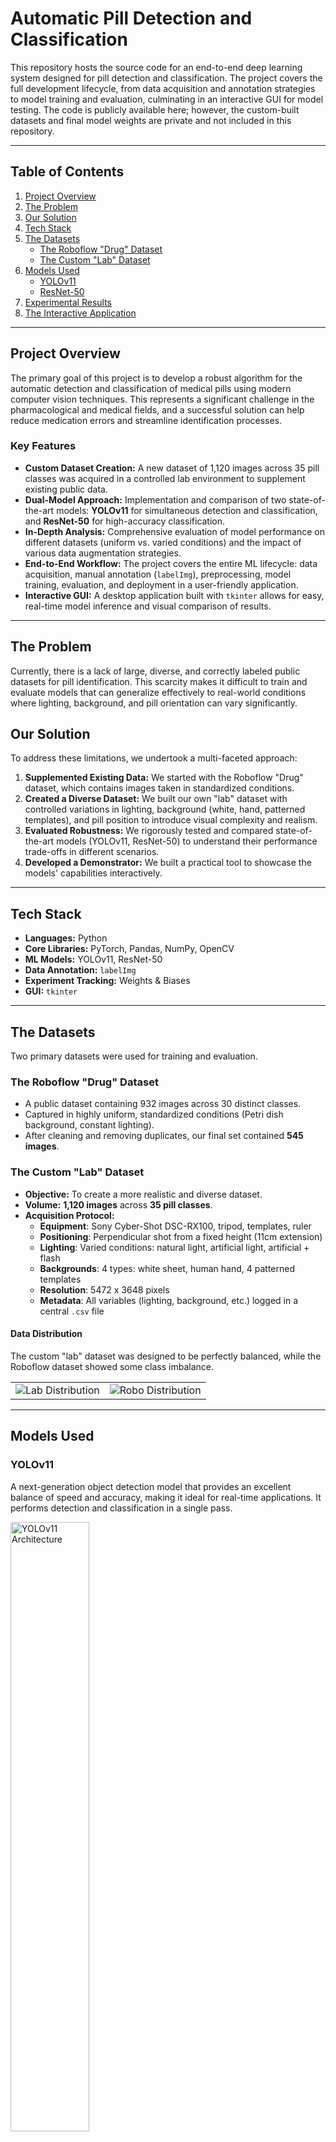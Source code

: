 # Automatic Pill Detection and Classification

This repository hosts the source code for an end-to-end deep learning system designed for pill detection and classification. The project covers the full development lifecycle, from data acquisition and annotation strategies to model training and evaluation, culminating in an interactive GUI for model testing. The code is publicly available here; however, the custom-built datasets and final model weights are private and not included in this repository.

---

## Table of Contents
1.  [Project Overview](#project-overview)
2.  [The Problem](#the-problem)
3.  [Our Solution](#our-solution)
4.  [Tech Stack](#tech-stack)
5.  [The Datasets](#the-datasets)
    - [The Roboflow "Drug" Dataset](#the-roboflow-drug-dataset)
    - [The Custom "Lab" Dataset](#the-custom-lab-dataset)
6.  [Models Used](#models-used)
    - [YOLOv11](#yolov11)
    - [ResNet-50](#resnet-50)
7.  [Experimental Results](#experimental-results)
8.  [The Interactive Application](#the-interactive-application)

---

## Project Overview

The primary goal of this project is to develop a robust algorithm for the automatic detection and classification of medical pills using modern computer vision techniques. This represents a significant challenge in the pharmacological and medical fields, and a successful solution can help reduce medication errors and streamline identification processes.

### Key Features
- **Custom Dataset Creation:** A new dataset of 1,120 images across 35 pill classes was acquired in a controlled lab environment to supplement existing public data.
- **Dual-Model Approach:** Implementation and comparison of two state-of-the-art models: **YOLOv11** for simultaneous detection and classification, and **ResNet-50** for high-accuracy classification.
- **In-Depth Analysis:** Comprehensive evaluation of model performance on different datasets (uniform vs. varied conditions) and the impact of various data augmentation strategies.
- **End-to-End Workflow:** The project covers the entire ML lifecycle: data acquisition, manual annotation (`labelImg`), preprocessing, model training, evaluation, and deployment in a user-friendly application.
- **Interactive GUI:** A desktop application built with `tkinter` allows for easy, real-time model inference and visual comparison of results.

---

## The Problem

Currently, there is a lack of large, diverse, and correctly labeled public datasets for pill identification. This scarcity makes it difficult to train and evaluate models that can generalize effectively to real-world conditions where lighting, background, and pill orientation can vary significantly.

## Our Solution

To address these limitations, we undertook a multi-faceted approach:
1.  **Supplemented Existing Data:** We started with the Roboflow "Drug" dataset, which contains images taken in standardized conditions.
2.  **Created a Diverse Dataset:** We built our own "lab" dataset with controlled variations in lighting, background (white, hand, patterned templates), and pill position to introduce visual complexity and realism.
3.  **Evaluated Robustness:** We rigorously tested and compared state-of-the-art models (YOLOv11, ResNet-50) to understand their performance trade-offs in different scenarios.
4.  **Developed a Demonstrator:** We built a practical tool to showcase the models' capabilities interactively.

---

## Tech Stack

- **Languages:** Python
- **Core Libraries:** PyTorch, Pandas, NumPy, OpenCV
- **ML Models:** YOLOv11, ResNet-50
- **Data Annotation:** `labelImg`
- **Experiment Tracking:** Weights & Biases
- **GUI:** `tkinter`

---

## The Datasets

Two primary datasets were used for training and evaluation.

### The Roboflow "Drug" Dataset
- A public dataset containing 932 images across 30 distinct classes.
- Captured in highly uniform, standardized conditions (Petri dish background, constant lighting).
- After cleaning and removing duplicates, our final set contained **545 images**.

### The Custom "Lab" Dataset
- **Objective:** To create a more realistic and diverse dataset.
- **Volume:** **1,120 images** across **35 pill classes**.
- **Acquisition Protocol:**
  - **Equipment**: Sony Cyber-Shot DSC-RX100, tripod, templates, ruler 
  - **Positioning**: Perpendicular shot from a fixed height (11cm extension) 
  - **Lighting**: Varied conditions: natural light, artificial light, artificial + flash 
  - **Backgrounds**: 4 types: white sheet, human hand, 4 patterned templates 
  - **Resolution**: 5472 x 3648 pixels 
  - **Metadata**: All variables (lighting, background, etc.) logged in a central `.csv` file 

#### Data Distribution
The custom "lab" dataset was designed to be perfectly balanced, while the Roboflow dataset showed some class imbalance.

<table>
  <tr>
    <td><img src="https://github.com/user-attachments/assets/862eee9a-09d4-46c5-8d41-e1341744503c" alt="Lab Distribution"></td>
    <td><img src="https://github.com/user-attachments/assets/6ace6899-51fc-4a3d-aaed-73fcf76f05d1" alt="Robo Distribution"></td>
  </tr>
</table>

---

## Models Used

### YOLOv11
A next-generation object detection model that provides an excellent balance of speed and accuracy, making it ideal for real-time applications. It performs detection and classification in a single pass.

<img src="https://github.com/user-attachments/assets/6623b823-ac2e-4bd1-b947-6087e50e1db4" alt="YOLOv11 Architecture" width="50%"/>

### ResNet-50
A classic and powerful deep residual network, renowned for its high accuracy in image classification tasks. By using skip connections, it can train very deep networks effectively without performance degradation.

<img src="https://github.com/user-attachments/assets/7fe6b8c5-84f8-49c8-9377-6745104f4de2" alt="ResNet Architecture" width="50%"/>

---

## Experimental Results

Our experiments revealed critical insights into model performance and the role of data augmentation:
- **On Homogeneous Data (`robo` set):** Augmentations had a minimal or even negative impact. The models performed best on the original, clean images due to the lack of visual variance.
- **On Diverse Data (`lab` set):** Augmentations (especially combined color and geometric transforms) significantly improved performance and model generalization.
- **Combined Dataset (`lab` + `robo`):** Training on the combined set yielded the most robust results, demonstrating that combining diverse, real-world data with standardized data creates a powerful training environment.
- **Model Comparison:**
    - **YOLOv11** excelled at the combined task of precisely localizing and classifying pills, making it ideal for real-time systems.
    - **ResNet-50** achieved superior scores in pure classification (Precision, Recall, F1-score) and was more stable against minor image variations.
---

## The Interactive Application

To facilitate easy testing and demonstration, we developed a GUI using `tkinter`. The application allows a user to:
1.  Select the model to use (YOLOv11 or ResNet-50).
2.  Select the dataset the model was trained on (`lab`, `robo`, or `lab+robo`).
3.  Load an image.
4.  Apply the model and view the inference results directly on the image.
<img src="https://github.com/user-attachments/assets/672055ef-d0e5-4629-a96b-bdaf3b918b95" alt="My Project GUI" width="50%"/>
